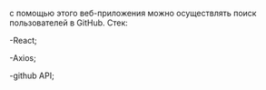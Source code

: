 с помощью этого веб-приложения можно осуществлять поиск пользователей в GitHub.
Стек:

-React;

-Axios;

-github API;
